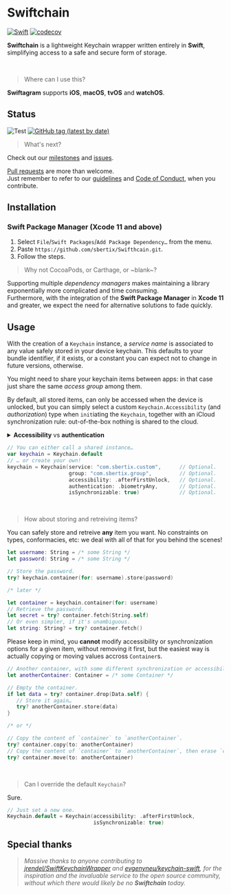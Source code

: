 # Swiftchain
[![Swift](https://img.shields.io/badge/Swift-5.0-%23DE5C43?style=flat&logo=swift)](https://swift.org)
[![codecov](https://codecov.io/gh/sbertix/Swiftchain/branch/main/graph/badge.svg)](https://codecov.io/gh/sbertix/Swiftchain)

**Swiftchain** is a lightweight Keychain wrapper written entirely in **Swift**, simplifying access to a safe and secure form of storage.  

<br/>

> Where can I use this?

**Swiftagram** supports **iOS**, **macOS**, **tvOS** and **watchOS**.

## Status
![Test](https://github.com/sbertix/Swiftchain/workflows/test/badge.svg)
[![GitHub tag (latest by date)](https://img.shields.io/github/v/tag/sbertix/Swiftchain)](https://github.com/sbertix/Swiftchain/wiki)

> What's next?

Check out our [milestones](https://github.com/sbertix/Swiftchain/milestones) and [issues](https://github.com/sbertix/Swiftchain/issues).

[Pull requests](https://github.com/sbertix/Swiftchain/pulls) are more than welcome.\
Just remember to refer to our [guidelines](CONTRIBUTING.md) and [Code of Conduct](CODE_OF_CONDUCT.md), when you contribute.

## Installation
### Swift Package Manager (Xcode 11 and above)
1. Select `File`/`Swift Packages`/`Add Package Dependency…` from the menu.
1. Paste `https://github.com/sbertix/Swifthcain.git`.
1. Follow the steps.

> Why not CocoaPods, or Carthage, or ~blank~?

Supporting multiple _dependency managers_ makes maintaining a library exponentially more complicated and time consuming.\
Furthermore, with the integration of the **Swift Package Manager** in **Xcode 11** and greater, we expect the need for alternative solutions to fade quickly.

## Usage

With the creation of a  `Keychain` instance, a _service name_ is associated to any value safely stored in your device keychain. 
This defaults to your bundle identifier, if it exists, or a constant you can expect not to change in future versions, otherwise. 

You might need to share your keychain items between apps: in that case just share the same _access group_ among them. 

By default, all stored items, can only be accessed when the device is unlocked, but you can simply select a custom `Keychain.Accessibility` (and _authorization_) type when `init`iating the `Keychain`, together with an iCloud synchronization rule: out-of-the-box nothing is shared to the cloud.   

<details><summary><strong>Accessibility</strong> vs <strong>authentication</strong></summary>
    <p>
    
Please refer to the official [Apple documentation](https://developer.apple.com/documentation/security/keychain_services/keychain_items/restricting_keychain_item_accessibility) in order to better understand differences between and use cases of _accessibility_ and _authentication_. 

> What if I need to access my keychain items from the background?

Change your `accessibility`. For instance, you could use `.afterFirstUnlock`.

> What if I need to make sure biometric authentication is on for the device?

Change your `authentication`. For instance, you could use `.biometryAny`.
    </p>
</details>

```swift
// You can either call a shared instance…
var keychain = Keychain.default
// … or create your own!
keychain = Keychain(service: "com.sbertix.custom",      // Optional.
                    group: "com.sbertix.group",         // Optional.
                    accessibility: .afterFirstUnlock,   // Optional.
                    authentication: .biometryAny,       // Optional.
                    isSynchronizable: true)             // Optional.
```

<br />

> How about storing and retreiving items?

You can safely store and retreive **any** item you want. 
No constraints on types, conformacies, etc: we deal with all of that for you behind the scenes!

```swift
let username: String = /* some String */
let password: String = /* some String */

// Store the password.
try? keychain.container(for: username).store(password)

/* later */

let container = keychain.container(for: username)
// Retrieve the password.
let secret = try? container.fetch(String.self)
// Or even simpler, if it's unambiguous.
let string: String? = try? container.fetch()
```

Please keep in mind, you **cannot** modify accessibility or synchronization options for a given item, without removing it first, but the easiest way is actually copying or moving values accross `Container`s.

```swift
// Another container, with some different synchronization or accessibility.
let anotherContainer: Container = /* some Container */

// Empty the container.
if let data = try? container.drop(Data.self) {
   // Store it again…
   try? anotherContainer.store(data)
}

/* or */

// Copy the content of `container` to `anotherContainer`.
try? container.copy(to: anotherContainer) 
// Copy the content of `container` to `anotherContainer`, then erase `container`.
try? container.move(to: anotherContainer)
```

<br />

> Can I override the default `Keychain`?

Sure.

```swift
// Just set a new one.
Keychain.default = Keychain(accessibility: .afterFirstUnlock,
                            isSynchronizable: true)
```

## Special thanks

> _Massive thanks to anyone contributing to [jrendel/SwiftKeychainWrapper](https://github.com/jrendel/SwiftKeychainWrapper) and [evgenyneu/keychain-swift](https://github.com/evgenyneu/keychain-swift), for the inspiration and the invaluable service to the open source community, without which there would likely be no **Swiftchain** today._

